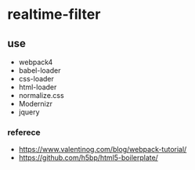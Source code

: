 # realtime-filter
## use
- webpack4
- babel-loader
- css-loader
- html-loader
- normalize.css
- Modernizr
- jquery

### referece
- https://www.valentinog.com/blog/webpack-tutorial/
- https://github.com/h5bp/html5-boilerplate/
